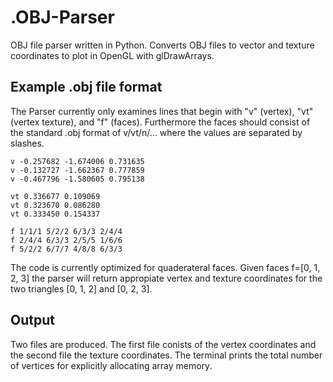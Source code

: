 .OBJ-Parser
==========

OBJ file parser written in Python.  Converts OBJ files to vector and texture coordinates to plot in OpenGL with glDrawArrays.

<h2>Example .obj file format</h2>
The Parser currently only examines lines that begin with "v" (vertex), "vt" (vertex texture), and "f" (faces).
Furthermore the faces should consist of the standard .obj format of v/vt/n/... where the values are separated by slashes.

```
v -0.257682 -1.674006 0.731635
v -0.132727 -1.662367 0.777859
v -0.467796 -1.580605 0.795138

vt 0.336677 0.109069
vt 0.323670 0.086280
vt 0.333450 0.154337

f 1/1/1 5/2/2 6/3/3 2/4/4
f 2/4/4 6/3/3 2/5/5 1/6/6
f 5/2/2 6/7/7 4/8/8 6/3/3
```

The code is currently optimized for quaderateral faces.  Given faces f=[0, 1, 2, 3] the parser will return appropiate vertex and texture coordinates for the two triangles [0, 1, 2] and [0, 2, 3].

<h2>Output</h2>
Two files are produced.  The first file conists of the vertex coordinates and the second file the texture coordinates.
The terminal prints the total number of vertices for explicitly allocating array memory.